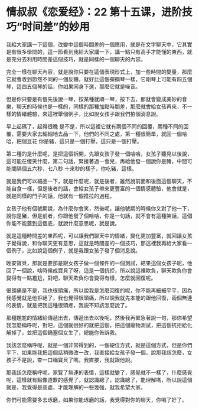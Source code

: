 # 情叔叔《恋爱经》：22 第十五课，进阶技巧“时间差”的妙用

我給大家講一下這個，改變中這個時間差的一個應用，就是在文字聊天中，它其實是有很多學問的，這一節看到我給大家講一下，講一點只有高手才能懂的東西，就是充分去利用時間差這個技巧，就是同樣的一個聊天的內容。

完全一樣在聊天內容，就是說你只要在這個表現形式上，加一些時間的變量，那麼它就會收到節然不同的一個反饋，就好比這個彈鋼琴一樣，它剛琴上可能有四五個琴，這四五個琴的話，你如果同身下選，那麼它就是噪音。

但是你只要是有個先後說一琴，按某種就順一琴，按下去，那就會變成美妙的音樂，聊天的時候也是一樣的，同樣的那種加點時間差，那麼就會給女孩再來，不一樣的情緒體驗，來這裡舉個例子，比如說女孩子跟我們拍個消息說。

早上起碼了，起得很晚 是不是，所以這裡它就有兩個不同的回覆，兩種不同的回覆，需要大家去細細地去品一下，他們的不同之處，第一種很簡單，就回一個哈哈，把個豆花 你是豬，這只是一個打壓，這只是一個打壓。

第二種的是什麼呢，是把這個拆開，先跟女孩子發一個哈哈，女孩子聽見以後說，這可能在傻笑什麼，第二句話，緊接著過一會兒，再給他發一個說你是豬，中間可能間隔個五六秒，七八秒 十來秒的樣子，你吃豬，這樣。

就是我們可以細品一下，就是什麼呢，就是後者，雖然說前面和後面這個聊天，不能自食一樣，但是後者的話，會給女孩子帶來更豐富的一個情感體驗，他會就是，就是同樣的門子的話，他就有一個推拉的過程。

女孩子他有個號期說，為什麼你會笑，然後呢，讓他號期的時候你又對了他一下，說你是豬，但是前者，你跟他發了個哈哈，你是一句話，就不會有這種笑話，這個你能不能蓋到這個底，就說什麼意思呢，就是說。

就是這種時間差的東西呢，可以讓我們聊天中的情緒，變化更加豐富，就回讓女孩子覺得說，和你聊天更有意思，這就是時間差的一個技巧，那這裡我再給大家看一個例子，比如說這個例子，就是我跟女孩子發了個消息說。

晚安寶貝，那就是要那是跟女孩子做一個條件的一個測試，結果這個女孩子呢，他回了一個說，啥時候成寶貝了呀，這是一個抗拒，所以說這裡欺負，聊天欺負你會變得有一點尷尬，對吧，聊天欺負你會變得有樣，怎麼就回復呢。

很頭痛是不是，我也很頭痛，所以說我是怎麼回復的呢，你不能再細細平平，因為我感覺就是他拒絕了，我也覺得很頭痛，所以說我就先本能的跟他回復，兩個無連的表情，就是把我這種很頭疼，我説不知該怎麼說了。

那種尷尬的情緒給傳遞出去，傳遞出去以後呢，然後我再緊急著說一句，那你希望我怎麼稱呼呢，對吧，這個就很好的就把這個，把這個廢物測試，把這個抗拒給化解掉了，並把這個鍋塞個女生了，總能你告訴我。

我該怎麼稱呼呢，就是一個非常得到的，一個硬位方式，就是這個方式，但是你們平下，如果能我把這個話稍微改一改，我直接給女孩子發一個，說那我該怎麼，女孩子不是說，查一口稱寶貝了嗎，我直接，我就跟他說。

那我該怎麼稱呼呢，家覽了無連的表情，這樣就變了，感覺就不一樣了，什麼感覺呢，這樣就有點像道歉的感覺了，就認識總了，認識總了，能理解嗎，所以說這個就是，我覺得是高處，才能理解的一些幾強，就我希望大家。

你們可能需要多去琢磨，如果你能琢磨的話，我覺得對你的聊天，你喝了好了。